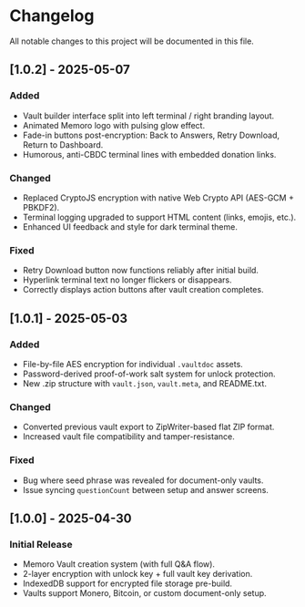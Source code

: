 
# Changelog

All notable changes to this project will be documented in this file.

## [1.0.2] - 2025-05-07
### Added
- Vault builder interface split into left terminal / right branding layout.
- Animated Memoro logo with pulsing glow effect.
- Fade-in buttons post-encryption: Back to Answers, Retry Download, Return to Dashboard.
- Humorous, anti-CBDC terminal lines with embedded donation links.

### Changed
- Replaced CryptoJS encryption with native Web Crypto API (AES-GCM + PBKDF2).
- Terminal logging upgraded to support HTML content (links, emojis, etc.).
- Enhanced UI feedback and style for dark terminal theme.

### Fixed
- Retry Download button now functions reliably after initial build.
- Hyperlink terminal text no longer flickers or disappears.
- Correctly displays action buttons after vault creation completes.

## [1.0.1] - 2025-05-03
### Added
- File-by-file AES encryption for individual `.vaultdoc` assets.
- Password-derived proof-of-work salt system for unlock protection.
- New .zip structure with `vault.json`, `vault.meta`, and README.txt.

### Changed
- Converted previous vault export to ZipWriter-based flat ZIP format.
- Increased vault file compatibility and tamper-resistance.

### Fixed
- Bug where seed phrase was revealed for document-only vaults.
- Issue syncing `questionCount` between setup and answer screens.

## [1.0.0] - 2025-04-30
### Initial Release
- Memoro Vault creation system (with full Q&A flow).
- 2-layer encryption with unlock key + full vault key derivation.
- IndexedDB support for encrypted file storage pre-build.
- Vaults support Monero, Bitcoin, or custom document-only setup.
